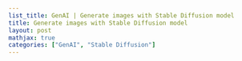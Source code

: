 ```yaml
---
list_title: GenAI | Generate images with Stable Diffusion model
title: Generate images with Stable Diffusion model
layout: post
mathjax: true
categories: ["GenAI", "Stable Diffusion"]
---
```

